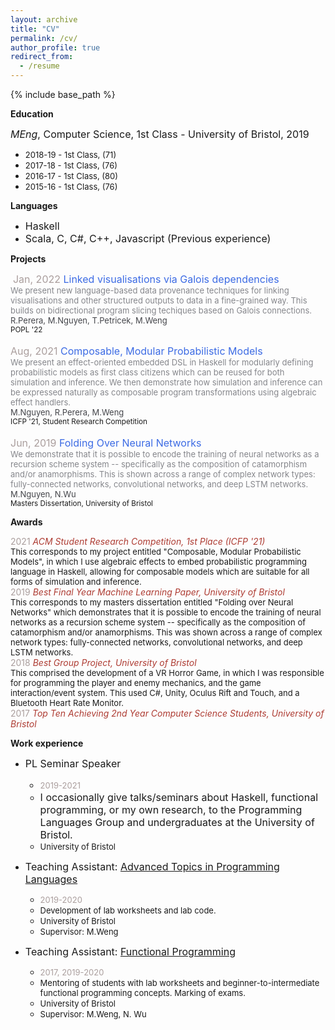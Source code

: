 ```yaml
---
layout: archive
title: "CV"
permalink: /cv/
author_profile: true
redirect_from:
  - /resume
---
```


{% include base_path %}

**Education**

<font size="3"> <i>MEng</i>, Computer Science, 1st Class - University of Bristol, 2019<br/> </font>

  * <font size="2">2018-19 - 1st Class, (71) </font>
  * <font size="2">2017-18 - 1st Class, (76) </font>
  * <font size="2">2016-17 - 1st Class, (80) </font>
  * <font size="2">2015-16 - 1st Class, (76) </font>

**Languages**
* <font size="3">Haskell </font>
* <font size="3">Scala, C, C#, C++, Javascript (Previous experience) </font>


**Projects**

 <font size="3"><span style="color:#AA9E9D">Jan, 2022</span> <span style="color:#3C6BE4"> Linked visualisations via Galois dependencies </span></font><br/>
<span style="color:#85868B"><font size="2"> We present new language-based data provenance techniques for linking visualisations and other structured
outputs to data in a fine-grained way. This builds on bidirectional program slicing techiques based on Galois connections. </font> </span><br/>
<span style="color:#44454A "><font size="2">R.Perera, M.Nguyen, T.Petricek, M.Weng </font> </span><br/>
<sup>POPL '22</sup><br/><br/>
<font size="3"><span style="color:#AA9E9D">Aug, 2021</span> <span style="color:#3C6BE4"> Composable, Modular Probabilistic Models </span></font><br/>
<span style="color:#85868B"><font size="2"> We present an effect-oriented embedded DSL in Haskell for modularly defining probabilistic models as first class citizens which can be reused for both simulation and inference. We then demonstrate how simulation and inference can be expressed naturally as composable program transformations using algebraic effect handlers.</font> </span><br/>
<span style="color:#44454A "><font size="2">M.Nguyen, R.Perera, M.Weng </font> </span><br/>
<sup>ICFP '21, Student Research Competition</sup><br/><br/>
<font size="3"><span style="color:#AA9E9D">Jun, 2019</span> <span style="color:#3C6BE4"> Folding Over Neural Networks</span></font><br/>
<span style="color:#85868B"><font size="2"> We demonstrate that it is possible to encode the training of neural networks as a recursion scheme system -- specifically as the composition of catamorphism and/or anamorphisms. This is shown across a range of complex network types: fully-connected networks, convolutional networks, and deep LSTM networks.</font> </span><br/>
<span style="color:#44454A "><font size="2">M.Nguyen, N.Wu </font> </span><br/>
<sup>Masters Dissertation, University of Bristol</sup>

**Awards**

<span style="color:#AA9E9D">2021</span> <span style="color:#AE3C33">_ACM Student Research Competition, 1st Place  (ICFP '21)_</span><br/>
   <font size="2">This corresponds to my project entitled "Composable, Modular Probabilistic Models", in which I use algebraic effects to embed  probabilistic programming language in Haskell, allowing for composable models which are suitable for all forms of simulation and inference. </font><br/>
<span style="color:#AA9E9D">2019</span>  <span style="color:#AE3C33">_Best Final Year Machine Learning Paper, University of Bristol_</span><br/>
   <font size="2">This corresponds to my masters dissertation entitled "Folding over Neural Networks" which demonstrates that it is possible to encode the training of neural networks as a recursion scheme system -- specifically as the composition of catamorphism and/or anamorphisms. This was shown across a range of complex network types:  fully-connected networks, convolutional networks, and deep LSTM networks. </font><br/>
<span style="color:#AA9E9D">2018</span>  <span style="color:#AE3C33">_Best Group Project, University of Bristol_</span><br/>
   <font size="2">This comprised the development of a VR Horror Game, in which I was responsible for programming the player and enemy mechanics, and the game interaction/event system. This used C#, Unity, Oculus Rift and Touch, and a Bluetooth Heart Rate Monitor.</font><br/>
<span style="color:#AA9E9D">2017</span>  <span style="color:#AE3C33">_Top Ten Achieving 2nd Year Computer Science Students, University of Bristol_</span>

**Work experience**
* <font size="3"> PL Seminar Speaker <br>
    * <font size="2"><span style="color:#AA9E9D">2019-2021</span></font>
    * I occasionally give talks/seminars about Haskell, functional programming, or my own research, to the Programming Languages Group and undergraduates at the University of Bristol. </font>
    * <font size="2">University of Bristol </font>

*  <font size="3">Teaching Assistant: <a href="https://www.bristol.ac.uk/unit-programme-catalogue/UnitDetails.jsa;jsessionid=523DFF5AD0E44080C9EBAD20F58B9DAE?ayrCode=20%2F21&unitCode=COMSM0066">Advanced Topics in Programming Languages</a> </font>
    * <font size="2"><span style="color:#AA9E9D">2019-2020</span></font>
    * <font size="2">Development of lab worksheets and lab code.</font>
    * <font size="2">University of Bristol </font>
    * <font size="2">Supervisor: M.Weng </font>

* <font size="3">Teaching Assistant: <a href="https://www.bris.ac.uk/unit-programme-catalogue/UnitDetails.jsa?unitCode=COMS10016">Functional Programming</a></font>
    * <font size="2"><span style="color:#AA9E9D">2017, 2019-2020</span></font>
    * <font size="2">Mentoring of students with lab worksheets and beginner-to-intermediate functional programming concepts. Marking of exams.</font>
    * <font size="2">University of Bristol </font>
    * <font size="2">Supervisor: M.Weng, N. Wu </font>
